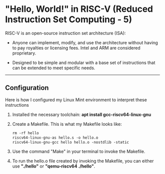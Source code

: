 # "Hello, World!" in RISC-V (Reduced Instruction Set Computing - 5)

RISC-V is an open-source instruction set architecture (ISA):

- Anyone can implement, modify, and use the architecture without having to pay royalties or licensing fees. Intel and ARM are considered proprietary.

- Designed to be simple and modular with a base set of instructions that can be extended to meet specific needs.


*** 
## Configuration

Here is how I configured my Linux Mint environment to interpret these instructions
1. Installed the necessary toolchain:
   **apt install gcc-riscv64-linux-gnu**

2. Create a Makefile. This is what my Makefile looks like:
   ```Makefile
   rm -rf hello
   riscv64-linux-gnu-as hello.s -o hello.o
   riscv64-linux-gnu-gcc hello hello.o -nostdlib -static
   ```

3. Use the command "Make" in your terminal to invoke the Makefile.

4. To run the hello.o file created by invoking the Makefile, you can either use **"./hello"** or **"qemu-riscv64 ./hello"**.


        